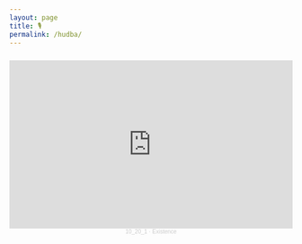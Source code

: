 ```yaml
---
layout: page
title: 🎙
permalink: /hudba/
---
```


<div style="text-align:center;padding-top:10px">

<iframe width="100%" height="300" scrolling="no" frameborder="no" allow="autoplay" src="https://w.soundcloud.com/player/?url=https%3A//api.soundcloud.com/playlists/1569944044&color=%236b2386&auto_play=false&hide_related=false&show_comments=true&show_user=true&show_reposts=false&show_teaser=true&visual=true"></iframe><div style="font-size: 10px; color: #cccccc;line-break: anywhere;word-break: normal;overflow: hidden;white-space: nowrap;text-overflow: ellipsis; font-family: Interstate,Lucida Grande,Lucida Sans Unicode,Lucida Sans,Garuda,Verdana,Tahoma,sans-serif;font-weight: 100;"><a href="https://soundcloud.com/10_20_1" title="10_20_1" target="_blank" style="color: #cccccc; text-decoration: none;">10_20_1</a> · <a href="https://soundcloud.com/10_20_1/sets/existence" title="Existence" target="_blank" style="color: #cccccc; text-decoration: none;">Existence</a></div>

 </div>
